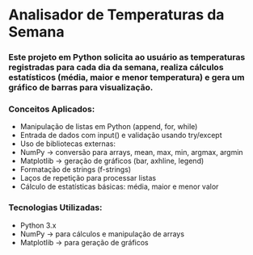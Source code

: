# Analisador de Temperaturas da Semana

### Este projeto em Python solicita ao usuário as temperaturas registradas para cada dia da semana, realiza cálculos estatísticos (média, maior e menor temperatura) e gera um gráfico de barras para visualização.

### Conceitos Aplicados: 

- Manipulação de listas em Python (append, for, while)
- Entrada de dados com input() e validação usando try/except
- Uso de bibliotecas externas:
- NumPy → conversão para arrays, mean, max, min, argmax, argmin
- Matplotlib → geração de gráficos (bar, axhline, legend)
- Formatação de strings (f-strings)
- Laços de repetição para processar listas
- Cálculo de estatísticas básicas: média, maior e menor valor

### Tecnologias Utilizadas: 

- Python 3.x
- NumPy → para cálculos e manipulação de arrays
- Matplotlib → para geração de gráficos

